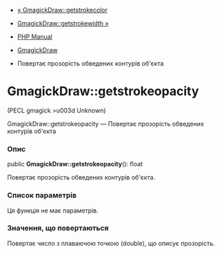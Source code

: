 - [« GmagickDraw::getstrokecolor](gmagickdraw.getstrokecolor.md)
- [GmagickDraw::getstrokewidth »](gmagickdraw.getstrokewidth.md)

- [PHP Manual](index.md)
- [GmagickDraw](class.gmagickdraw.md)
- Повертає прозорість обведених контурів об'єкта

# GmagickDraw::getstrokeopacity

(PECL gmagick \>u003d Unknown)

GmagickDraw::getstrokeopacity — Повертає прозорість обведених
контурів об'єкта

### Опис

public **GmagickDraw::getstrokeopacity**(): float

Повертає прозорість обведених контурів об'єкта.

### Список параметрів

Ця функція не має параметрів.

### Значення, що повертаються

Повертає число з плаваючою точкою (double), що описує прозорість.
